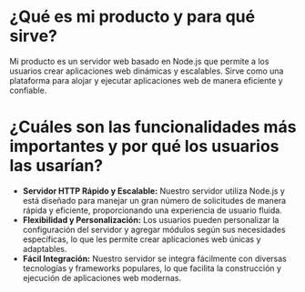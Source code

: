 # ¿Qué es mi producto y para qué sirve?
Mi producto es un servidor web basado en Node.js que permite a los usuarios crear aplicaciones web dinámicas y escalables. Sirve como una plataforma para alojar y ejecutar aplicaciones web de manera eficiente y confiable.

# ¿Cuáles son las funcionalidades más importantes y por qué los usuarios las usarían?
- **Servidor HTTP Rápido y Escalable:** Nuestro servidor utiliza Node.js y está diseñado para manejar un gran número de solicitudes de manera rápida y eficiente, proporcionando una experiencia de usuario fluida.
- **Flexibilidad y Personalización:** Los usuarios pueden personalizar la configuración del servidor y agregar módulos según sus necesidades específicas, lo que les permite crear aplicaciones web únicas y adaptables.
- **Fácil Integración:** Nuestro servidor se integra fácilmente con diversas tecnologías y frameworks populares, lo que facilita la construcción y ejecución de aplicaciones web modernas.
